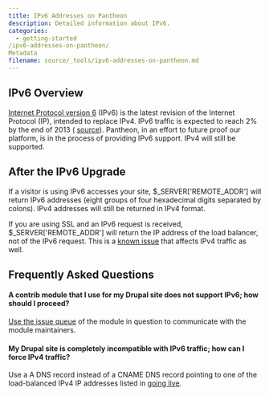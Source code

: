 ```yaml
---
title: IPv6 Addresses on Pantheon
description: Detailed information about IPv6.
categories:
  - getting-started
/ipv6-addresses-on-pantheon/
Metadata
filename: source/_tools/ipv6-addresses-on-pantheon.md
---
```


## IPv6 Overview

[Internet Protocol version 6](http://en.wikipedia.org/wiki/IPv6) (IPv6) is the latest revision of the Internet Protocol (IP), intended to replace IPv4. IPv6 traffic is expected to reach 2% by the end of 2013 ( [source](http://www.circleid.com/posts/20121128_ipv6_a_2012_report_card/)). Pantheon, in an effort to future proof our platform, is in the process of providing IPv6 support. IPv4 will still be supported.

## After the IPv6 Upgrade

If a visitor is using IPv6 accesses your site, $\_SERVER['REMOTE\_ADDR'] will return IPv6 addresses (eight groups of four hexadecimal digits separated by colons). IPv4 addresses will still be returned in IPv4 format.  


If you are using SSL and an IPv6 request is received, $\_SERVER['REMOTE\_ADDR'] will return the IP address of the load balancer, not of the IPv6 request. This is a [known issue](/documentation/advanced-topics/getting-the-client-ip-address/) that affects IPv4 traffic as well.

## Frequently Asked Questions

#### A contrib module that I use for my Drupal site does not support IPv6; how should I proceed?

[Use the issue queue](https://drupal.org/node/317) of the module in question to communicate with the module maintainers.

#### My Drupal site is completely incompatible with IPv6 traffic; how can I force IPv4 traffic?

Use a A DNS record instead of a CNAME DNS record pointing to one of the load-balanced IPv4 IP addresses listed in [going live](/documentation/running-drupal/going-live-and-launching-your-site/).
